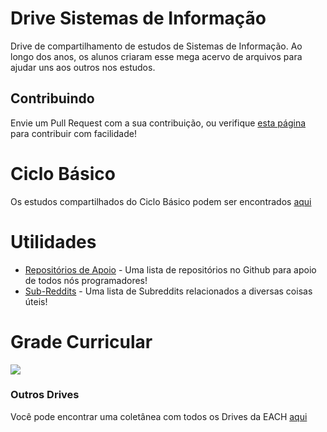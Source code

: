 # Drive Sistemas de Informação
Drive de compartilhamento de estudos de Sistemas de Informação. Ao longo dos anos, os alunos criaram esse mega acervo de arquivos para ajudar uns aos outros nos estudos.
## Contribuindo
Envie um Pull Request com a sua contribuição, ou verifique [esta página](https://gitlab.com/driveeach/drivesi/wikis/Contribuindo) para contribuir com facilidade!

# Ciclo Básico
Os estudos compartilhados do Ciclo Básico podem ser encontrados [aqui](https://gitlab.com/driveeach/drivecb)

# Utilidades

* [Repositórios de Apoio](https://gitlab.com/driveeach/drivesi/blob/master/RepositoriosApoio.md) - Uma lista de repositórios no Github para apoio de todos nós programadores!
* [Sub-Reddits](https://gitlab.com/driveeach/drivesi/blob/master/subreddits.md) - Uma lista de Subreddits relacionados a diversas coisas úteis!

# Grade Curricular

![](Grade.png)

### Outros Drives
Você pode encontrar uma coletânea com todos os Drives da EACH [aqui](https://gitlab.com/driveeach/driveeach)